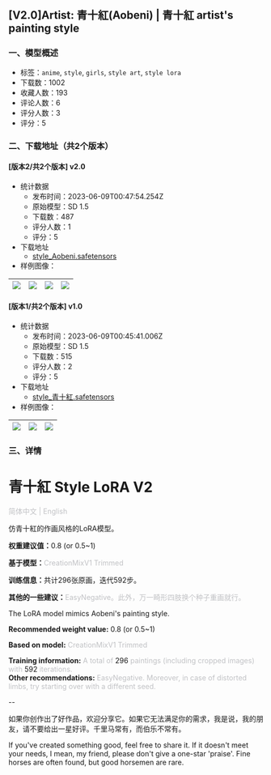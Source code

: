## [V2.0]Artist: 青十紅(Aobeni) | 青十紅 artist's painting style
### 一、模型概述

- 标签：`anime`, `style`, `girls`, `style art`, `style lora`
- 下载数：1002
- 收藏人数：193
- 评论人数：6
- 评分人数：3
- 评分：5

### 二、下载地址（共2个版本）

#### [版本2/共2个版本] v2.0

- 统计数据
  - 发布时间：2023-06-09T00:47:54.254Z
  - 原始模型：SD 1.5
  - 下载数：487
  - 评分人数：1
  - 评分：5
- 下载地址
  - [style_Aobeni.safetensors](https://civitai.com/api/download/models/92071)
- 样例图像：

| <img src="https://image.civitai.com/xG1nkqKTMzGDvpLrqFT7WA/42f607ad-adf7-48a2-b588-9507af47bebf/width=450/1079038.jpeg" /> | <img src="https://image.civitai.com/xG1nkqKTMzGDvpLrqFT7WA/18b13679-35f2-419f-ae6d-da5673c0dec1/width=450/1079037.jpeg" /> | <img src="https://image.civitai.com/xG1nkqKTMzGDvpLrqFT7WA/ebae0cd0-3b9d-43e5-a669-432708320831/width=450/1079036.jpeg" /> | <img src="https://image.civitai.com/xG1nkqKTMzGDvpLrqFT7WA/8f942617-b279-4067-832e-5bada6ab9762/width=450/1079041.jpeg" /> |
| ---- | ---- | ---- | ---- |

#### [版本1/共2个版本] v1.0

- 统计数据
  - 发布时间：2023-06-09T00:45:41.006Z
  - 原始模型：SD 1.5
  - 下载数：515
  - 评分人数：2
  - 评分：5
- 下载地址
  - [style_青十紅.safetensors](https://civitai.com/api/download/models/64319)
- 样例图像：

| <img src="https://image.civitai.com/xG1nkqKTMzGDvpLrqFT7WA/7f76cae4-6a72-4e83-b8b1-c0147cd884a9/width=450/710484.jpeg" /> | <img src="https://image.civitai.com/xG1nkqKTMzGDvpLrqFT7WA/eeb730ec-e074-4706-a429-7b7cf71f6b48/width=450/710485.jpeg" /> | <img src="https://image.civitai.com/xG1nkqKTMzGDvpLrqFT7WA/11dc0985-2b2f-458d-9f3b-20457dbe720e/width=450/710483.jpeg" /> |
| ---- | ---- | ---- |


### 三、详情
<h1 id="heading-43">青十紅 Style LoRA V2</h1><p><span style="color:rgb(193, 194, 197)">简体中文 | English</span></p><p></p><p>仿青十紅的作画风格的LoRA模型。</p><p><strong>权重建议值：</strong>0.8 (or 0.5~1)</p><p><strong>基于模型：</strong><span style="color:rgb(193, 194, 197)">CreationMixV1 Trimmed</span></p><p><strong>训练信息：</strong>共计296张原画，迭代592步。</p><p><strong>其他的一些建议：</strong><span style="color:rgb(193, 194, 197)">EasyNegative。此外，万一畸形四肢换个种子重画就行。</span></p><p></p><p>The LoRA model mimics Aobeni's painting style.</p><p><strong>Recommended weight value:</strong> 0.8 (or 0.5~1)</p><p><strong>Based on model:</strong> <span style="color:rgb(193, 194, 197)">CreationMixV1 Trimmed</span></p><p><strong>Training information:</strong> <span style="color:rgb(193, 194, 197)">A total of </span>296<span style="color:rgb(193, 194, 197)"> paintings (including cropped images) with </span>592<span style="color:rgb(193, 194, 197)"> iterations.</span><strong><br />Other recommendations:</strong><span style="color:rgb(193, 194, 197)"> EasyNegative. Moreover, in case of distorted limbs, try starting over with a different seed.</span></p><p>--</p><p>如果你创作出了好作品，欢迎分享它。如果它无法满足你的需求，我是说，我的朋友，请不要给出一星好评。千里马常有，而伯乐不常有。</p><p>If you've created something good, feel free to share it. If it doesn't meet your needs, I mean, my friend, please don't give a one-star 'praise'. Fine horses are often found, but good horsemen are rare.</p>